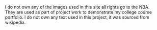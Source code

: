 I do not own any of the images used in this site all rights go to the NBA. They are used as part of project work to demonstrate my college course portfolio.
I do not own any text used in this project, it was sourced from wikipedia.
